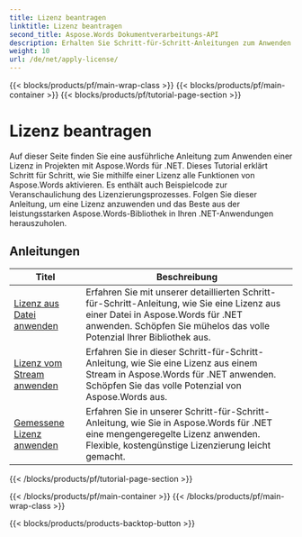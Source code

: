 ```yaml
---
title: Lizenz beantragen
linktitle: Lizenz beantragen
second_title: Aspose.Words Dokumentverarbeitungs-API
description: Erhalten Sie Schritt-für-Schritt-Anleitungen zum Anwenden einer Aspose.Words-Lizenz in Ihren .NET-Projekten. Befolgen Sie die Schritte, um die volle Funktionalität der Aspose.Words-Bibliothek zu aktivieren.
weight: 10
url: /de/net/apply-license/
---
```


{{< blocks/products/pf/main-wrap-class >}}
{{< blocks/products/pf/main-container >}}
{{< blocks/products/pf/tutorial-page-section >}}

# Lizenz beantragen


Auf dieser Seite finden Sie eine ausführliche Anleitung zum Anwenden einer Lizenz in Projekten mit Aspose.Words für .NET. Dieses Tutorial erklärt Schritt für Schritt, wie Sie mithilfe einer Lizenz alle Funktionen von Aspose.Words aktivieren. Es enthält auch Beispielcode zur Veranschaulichung des Lizenzierungsprozesses. Folgen Sie dieser Anleitung, um eine Lizenz anzuwenden und das Beste aus der leistungsstarken Aspose.Words-Bibliothek in Ihren .NET-Anwendungen herauszuholen.

 ## Anleitungen
| Titel | Beschreibung |
| --- | --- |
| [Lizenz aus Datei anwenden](./apply-license-from-file/) | Erfahren Sie mit unserer detaillierten Schritt-für-Schritt-Anleitung, wie Sie eine Lizenz aus einer Datei in Aspose.Words für .NET anwenden. Schöpfen Sie mühelos das volle Potenzial Ihrer Bibliothek aus. |
| [Lizenz vom Stream anwenden](./apply-license-from-stream/) | Erfahren Sie in dieser Schritt-für-Schritt-Anleitung, wie Sie eine Lizenz aus einem Stream in Aspose.Words für .NET anwenden. Schöpfen Sie das volle Potenzial von Aspose.Words aus. |
| [Gemessene Lizenz anwenden](./apply-metered-license/) | Erfahren Sie in unserer Schritt-für-Schritt-Anleitung, wie Sie in Aspose.Words für .NET eine mengengeregelte Lizenz anwenden. Flexible, kostengünstige Lizenzierung leicht gemacht. |
{{< /blocks/products/pf/tutorial-page-section >}}

{{< /blocks/products/pf/main-container >}}
{{< /blocks/products/pf/main-wrap-class >}}

{{< blocks/products/products-backtop-button >}}
